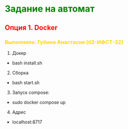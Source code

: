 # <span style="color: green">Задание на автомат</span>
## <span style="color: red">Опция 1. Docker</span>
### <span style="color: gold">Выполнила: Губина Анастасия (б2-ИФСТ-32)</span>

1.  Докер
- bash install.sh
2. Сборка 
- bash start.sh
3.  Запуск compose:
- sudo docker compose up
4.  Адрес 
- localhost:8717


